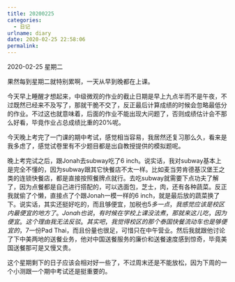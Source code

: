 ```yaml
---
title: 20200225
categories:
  - 日记
urlname: diary
date: 2020-02-25 22:58:06
permalink:
---
```

2020-02-25 星期二

果然每到星期二就特别累啊，一天从早到晚都在上课。

今天早上睡醒才想起来，中级微观的作业的截止日期是早上九点半而不是午夜，不过既然已经来不及写了，那就干脆不交了，反正最后计算成绩的时候会忽略最低分的作业。不过这也就意味着，后面的作业不能出现大问题了，否则成绩估计会不那么好看，毕竟作业占总成绩比重的20%呢。

今天晚上考完了一门课的期中考试，感觉相当容易，我居然还复习那么久，看来是我多虑了，感觉试卷里有不少题目都是出自教授提供的模拟题呢。

晚上考完试之后，跟Jonah去subway吃了6 inch。说实话，我对subway基本上是完全不懂的，因为subway跟其它快餐店不太一样。比如麦当劳肯德基汉堡王之类的连锁快餐店，都是直接按照餐牌点就行。去吃subway就需要下点功夫了解了，因为点餐都是自己进行搭配的，可以选面包，芝士，肉，还有各种蔬菜。反正我就偷了个懒，直接点了个跟Jonah一模一样的6 inch，就是最后放的蔬菜换了下。说实话，其实还挺好吃的，而且够便宜，加税也$5多一点，我感觉应该是校区内最便宜的地方了。Jonah也说，有时候在学校上课没法煮，那就来这儿吃，因为便宜。这个理由我无法反驳。其实吧，我觉得校区的那个泰国快餐流动车也是够便宜的，$7一份Pad Thai，而且份量也很足，可惜只在中午营业。然后我就跟他讨论了下中美两地的送餐业务，他对中国送餐服务的廉价和送餐速度感到惊奇，毕竟美国送餐那可是又慢又贵。

这个星期剩下的日子应该会相对好一些了，不过周末还是不能放松，因为下周的一个小测跟一个期中考试还是挺重要的。